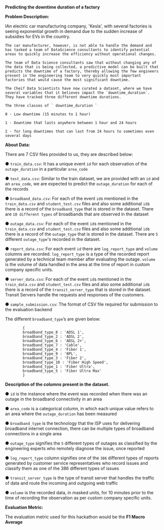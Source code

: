 **Predicting the downtime duration of a factory**

**Problem Description:**

   IAn electric car manufacturing company, 'Kesla', with several factories is seeing exponential growth in demand due to the sudden increase of subsidies for EVs in the country.

	The car manufacturer, however, is not able to handle the demand and has tasked a team of DataScience consultants to identify potential areas to quickly increase the efficiency without operational changes.
	
	The team of Data Science consultants saw that without changing any of the data that is being collected, a predictive model can be built that predicts the downtime of a factory, thereby allowing the few engineers present in the engineering team to very quickly most important factories that would cause the most significant downtime.
	
	The Cheif Data Scientists have now curated a dataset, where we have several variables that it believes impact the `downtime_duration`. They have tracked three different downtime durations.
	
	The three classes of ` downtime_duration `

	0 - Low downtime (15 minutes to 1 hour)

	1 - Downtime that lasts anywhere between 1 hour and 24 hours

	2 - for long downtimes that can last from 24 hours to sometimes even several days
   
**About Data:**

There are 7 CSV files provided to us, they are described below:

● `train_data.csv`: It has a unique event `id` for each observation of the `outage_duration` in a particular `area_code`

● `test_data.csv`: Similar to the train dataset, we are provided with an `id` and an `area_code`, we are expected to predict the `outage_duration` for each of the records

● `broadband_data.csv`: For each of the event `id`s mentioned in the `train_data.csv` and `student_test.csv` files and also some additional `id`s there is a record of the `broadband_type` that is stored in the dataset. There are `10 different types` of broadbands that are observed in the dataset

● `outage_data.csv`: For each of the event `id`s mentioned in the `train_data.csv` and `student_test.csv` files and also some additional `id`s there is a record of the `outage_type` that is stored in the dataset. There are `5` different `outage_type`'s recorded in the dataset.

● `report_data.csv`: For each event `id` there are `log_report_type` and `volume` columns are recorded. `log_report_type` is a type of the recorded report generated by a technical team member after evaluating the outage. `volume` is the volume of data handled in the area at the time of report in custom company specific units.

● `server_data.csv`: For each of the event `id`s mentioned in the `train_data.csv` and `student_test.csv` files and also some additional `id`s there is a record of the `transit_server_type` that is stored in the dataset. Transit Servers handle the requests and responses of the customers.

● `sample_submission.csv`: The format of CSV file required for submission to the evaluation backend

The different `broadband_type`’s are given below:

			{
			broadband_type_8 : 'ADSL 1',
			broadband_type_2 : 'ADSL 2',
			broadband_type_6 : 'ADSL 2+',
			broadband_type_7 : 'Cable',
			broadband_type_4 : 'Fiber 1',
			broadband_type_9 : 'BPL',
			broadband_type_3 : 'Fiber 2',
			broadband_type_10 : 'Fiber High Speed',
			broadband_type_1 : 'Fiber Ultra',
			broadband_type_5 : 'Fiber Ultra Max'
			}

**Description of the columns present in the dataset.**

● `id` is the instance where the event was recorded when there was an outage in the broadband connectivity in an area 

● `area_code` is a categorical column, in which each unique value refers to an area where the `outage_duration` has been measured

● `broadband_type` is the technology that the ISP uses for delivering broadband internet connection, there can be multiple types of broadband connections in a single area 

● `outage_type` signifies the `5` different types of outages as classified by the engineering experts who remotely diagnose the issue, once reported 

● `log_report_type` column signifies one of the `386` different types of reports generated by customer service representatives who record issues and classify them as one of the 386 different types of issues 

● `transit_server_type` is the type of transit server that handles the traffic of data and route the incoming and outgoing web traffic 

● `volume` is the recorded data, in masked units, for 10 minutes prior to the time of recording the observation as per custom company specific units.

**Evaluation Metric:**

The evaluation metric used for this hackathon would be the **F1 Macro Average**
